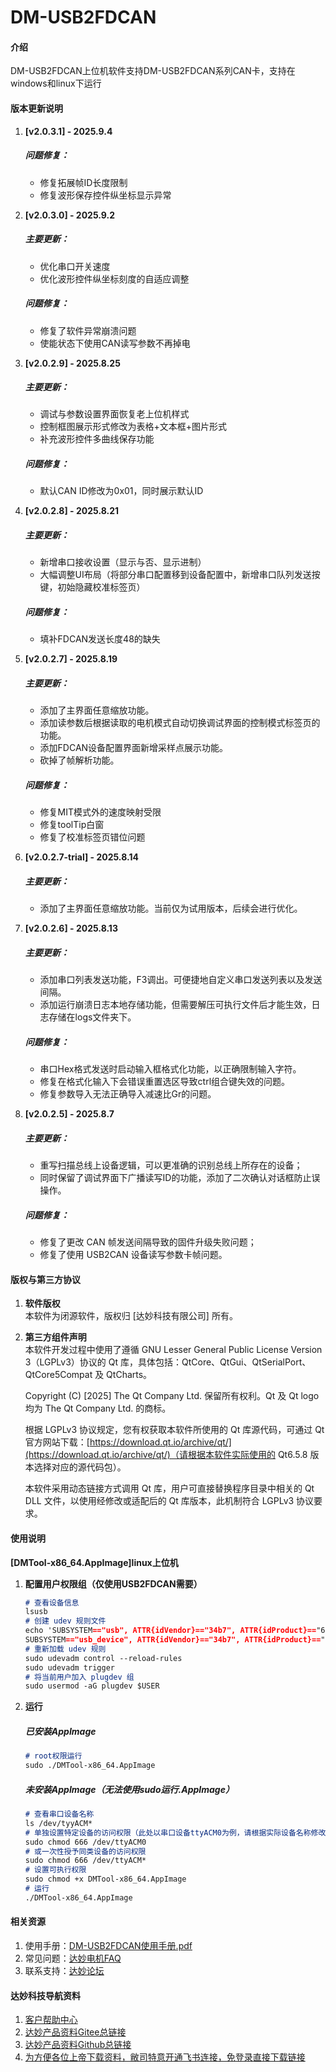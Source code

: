 # DM-USB2FDCAN

#### 介绍
DM-USB2FDCAN上位机软件支持DM-USB2FDCAN系列CAN卡，支持在windows和linux下运行

#### 版本更新说明
1. **[v2.0.3.1] - 2025.9.4**
   ##### 问题修复：
   - 修复拓展帧ID长度限制
   - 修复波形保存控件纵坐标显示异常

2. **[v2.0.3.0] - 2025.9.2**
   ##### 主要更新：
   - 优化串口开关速度
   - 优化波形控件纵坐标刻度的自适应调整

   ##### 问题修复：
   - 修复了软件异常崩溃问题
   - 使能状态下使用CAN读写参数不再掉电

3. **[v2.0.2.9] - 2025.8.25**
   ##### 主要更新：
   - 调试与参数设置界面恢复老上位机样式
   - 控制框图展示形式修改为表格+文本框+图片形式
   - 补充波形控件多曲线保存功能

   ##### 问题修复：
   - 默认CAN ID修改为0x01，同时展示默认ID

4. **[v2.0.2.8] - 2025.8.21**
   ##### 主要更新：
   - 新增串口接收设置（显示与否、显示进制）
   - 大幅调整UI布局（将部分串口配置移到设备配置中，新增串口队列发送按键，初始隐藏校准标签页）

   ##### 问题修复：
   - 填补FDCAN发送长度48的缺失

5. **[v2.0.2.7] - 2025.8.19**
   ##### 主要更新：
   - 添加了主界面任意缩放功能。
   - 添加读参数后根据读取的电机模式自动切换调试界面的控制模式标签页的功能。
   - 添加FDCAN设备配置界面新增采样点展示功能。
   - 砍掉了帧解析功能。

   ##### 问题修复：
   - 修复MIT模式外的速度映射受限
   - 修复toolTip白窗
   - 修复了校准标签页错位问题

5. **[v2.0.2.7-trial] - 2025.8.14**
   ##### 主要更新：
   - 添加了主界面任意缩放功能。当前仅为试用版本，后续会进行优化。

7. **[v2.0.2.6] - 2025.8.13**
   ##### 主要更新：
   - 添加串口列表发送功能，F3调出。可便捷地自定义串口发送列表以及发送间隔。
   - 添加运行崩溃日志本地存储功能，但需要解压可执行文件后才能生效，日志存储在logs文件夹下。

   ##### 问题修复：
   - 串口Hex格式发送时启动输入框格式化功能，以正确限制输入字符。
   - 修复在格式化输入下会错误重置选区导致ctrl组合键失效的问题。
   - 修复参数导入无法正确导入减速比Gr的问题。

8. **[v2.0.2.5] - 2025.8.7**
   ##### 主要更新：
   - 重写扫描总线上设备逻辑，可以更准确的识别总线上所存在的设备；
   - 同时保留了调试界面下广播读写ID的功能，添加了二次确认对话框防止误操作。
   ##### 问题修复：
   - 修复了更改 CAN 帧发送间隔导致的固件升级失败问题；
   - 修复了使用 USB2CAN 设备读写参数卡帧问题。

#### 版权与第三方协议
1. **软件版权**  
   本软件为闭源软件，版权归 [达妙科技有限公司] 所有。

2. **第三方组件声明**  
   本软件开发过程中使用了遵循 GNU Lesser General Public License Version 3（LGPLv3）协议的 Qt 库，具体包括：QtCore、QtGui、QtSerialPort、QtCore5Compat 及 QtCharts。  

   Copyright (C) [2025] The Qt Company Ltd. 保留所有权利。Qt 及 Qt logo 均为 The Qt Company Ltd. 的商标。  

   根据 LGPLv3 协议规定，您有权获取本软件所使用的 Qt 库源代码，可通过 Qt 官方网站下载：[https://download.qt.io/archive/qt/](https://download.qt.io/archive/qt/)（请根据本软件实际使用的 Qt6.5.8 版本选择对应的源代码包）。  

   本软件采用动态链接方式调用 Qt 库，用户可直接替换程序目录中相关的 Qt DLL 文件，以使用经修改或适配后的 Qt 库版本，此机制符合 LGPLv3 协议要求。  

#### 使用说明
   **[DMTool-x86_64.AppImage]linux上位机**
1. **配置用户权限组（仅使用USB2FDCAN需要）**
   ```markdown
   # 查看设备信息
   lsusb
   # 创建 udev 规则文件
   echo 'SUBSYSTEM=="usb", ATTR{idVendor}=="34b7", ATTR{idProduct}=="6877", MODE="0666", GROUP="plugdev"
   SUBSYSTEM=="usb_device", ATTR{idVendor}=="34b7", ATTR{idProduct}=="6877", MODE="0666", GROUP="plugdev"' | sudo tee /etc/udev/rules.d/99-dm-fdcan.rules > /dev/null
   # 重新加载 udev 规则
   sudo udevadm control --reload-rules
   sudo udevadm trigger
   # 将当前用户加入 plugdev 组
   sudo usermod -aG plugdev $USER
   ```
2. **运行**
   ##### 已安装AppImage
   ```markdown
   # root权限运行
   sudo ./DMTool-x86_64.AppImage
   ```
   ##### 未安装AppImage（无法使用sudo运行.AppImage）
   ```markdown
   # 查看串口设备名称
   ls /dev/tyyACM*
   # 单独设置特定设备的访问权限（此处以串口设备ttyACM0为例，请根据实际设备名称修改）
   sudo chmod 666 /dev/ttyACM0
   # 或一次性授予同类设备的访问权限
   sudo chmod 666 /dev/ttyACM*
   # 设置可执行权限
   sudo chmod +x DMTool-x86_64.AppImage
   # 运行
   ./DMTool-x86_64.AppImage
   ```

#### 相关资源

1.  使用手册：[DM-USB2FDCAN使用手册.pdf](https://gitee.com/kit-miao/dm-tools/blob/master/USB2FDCAN/%E8%BE%BE%E5%A6%99%E7%A7%91%E6%8A%80-USB%E8%BD%ACCANFD%E6%A8%A1%E5%9D%97%E4%BD%BF%E7%94%A8%E8%AF%B4%E6%98%8E%E4%B9%A6V1.0(2).pdf)
2.  常见问题：[达妙电机FAQ](https://gl1po2nscb.feishu.cn/wiki/NGhYwis06iKQqTkUwa6ckRaSnld)
3.  联系支持：[达妙论坛](https://bbs.dmbot.cn/tags)

#### 达妙科技导航资料

1. [客户帮助中心](https://gl1po2nscb.feishu.cn/wiki/MZ32w0qnnizTpOkNvAZcJ9SlnXb)
2. [达妙产品资料Gitee总链接](https://gitee.com/kit-miao/damiao)
3. [达妙产品资料Github总链接](https://github.com/dmBots/DAMIAO-Motor)
4. [为方便各位上帝下载资料，敝司特意开通飞书连接，免登录直接下载链接](https://gl1po2nscb.feishu.cn/drive/folder/RJL7fFT4ll9PDSdvM6Pc5vntnPw)